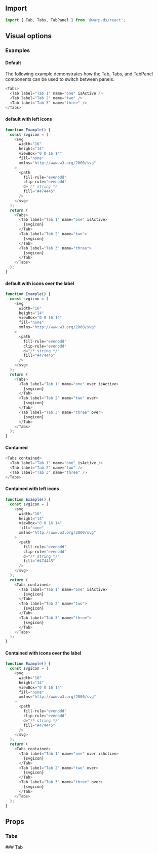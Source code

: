 ## Import

```js
import { Tab, Tabs, TabPanel } from '@warp-ds/react';
```

## Visual options

### Examples

#### Default
The following example demonstrates how the Tab, Tabs, and TabPanel components can be used to switch between panels.

```js
<Tabs>
  <Tab label="Tab 1" name="one" isActive />
  <Tab label="Tab 2" name="two" />
  <Tab label="Tab 3" name="three" />
</Tabs>
```
#### default with left icons

```js
function Example() {
  const svgicon = (
    <svg
      width="16"
      height="14"
      viewBox="0 0 16 14"
      fill="none"
      xmlns="http://www.w3.org/2000/svg"
    >
      <path
        fill-rule="evenodd"
        clip-rule="evenodd"
        d= /* string */
        fill="#474445"
      />
    </svg>
  );
  return (
    <Tabs>
      <Tab label="Tab 1" name="one" isActive>
        {svgicon}
      </Tab>
      <Tab label="Tab 2" name="two">
        {svgicon}
      </Tab>
      <Tab label="Tab 3" name="three">
        {svgicon}
      </Tab>
    </Tabs>
  );
}
```
#### default with icons over the label

```js
function Example() {
  const svgicon = (
    <svg
      width="16"
      height="14"
      viewBox="0 0 16 14"
      fill="none"
      xmlns="http://www.w3.org/2000/svg"
    >
      <path
        fill-rule="evenodd"
        clip-rule="evenodd"
        d="/* string */"
        fill="#474445"
      />
    </svg>
  );
  return (
    <Tabs>
      <Tab label="Tab 1" name="one" over isActive>
        {svgicon}
      </Tab>
      <Tab label="Tab 2" name="two" over>
        {svgicon}
      </Tab>
      <Tab label="Tab 3" name="three" over>
        {svgicon}
      </Tab>
    </Tabs>
  );
}
```

#### Contained

```js
<Tabs contained>
  <Tab label="Tab 1" name="one" isActive />
  <Tab label="Tab 2" name="two" />
  <Tab label="Tab 3" name="three" />
</Tabs>
```

#### Contained with left icons

```js
function Example() {
  const svgicon = (
    <svg
      width="16"
      height="14"
      viewBox="0 0 16 14"
      fill="none"
      xmlns="http://www.w3.org/2000/svg"
    >
      <path
        fill-rule="evenodd"
        clip-rule="evenodd"
        d="/* string */"
        fill="#474445"
      />
    </svg>
  );
  return (
    <Tabs contained>
      <Tab label="Tab 1" name="one" isActive>
        {svgicon}
      </Tab>
      <Tab label="Tab 2" name="two">
        {svgicon}
      </Tab>
      <Tab label="Tab 3" name="three">
        {svgicon}
      </Tab>
    </Tabs>
  );
}
```

#### Contained with icons over the label

```js
function Example() {
  const svgicon = (
    <svg
      width="16"
      height="14"
      viewBox="0 0 16 14"
      fill="none"
      xmlns="http://www.w3.org/2000/svg"
    >
      <path
        fill-rule="evenodd"
        clip-rule="evenodd"
        d="/* string */"
        fill="#474445"
      />
    </svg>
  );
  return (
    <Tabs contained>
      <Tab label="Tab 1" name="one" over isActive>
        {svgicon}
      </Tab>
      <Tab label="Tab 2" name="two" over>
        {svgicon}
      </Tab>
      <Tab label="Tab 3" name="three" over>
        {svgicon}
      </Tab>
    </Tabs>
  );
}

```

## Props
### Tabs
<api-table type="react" component="Tabs" />
### Tab
<api-table type="react" component="Tab" />
